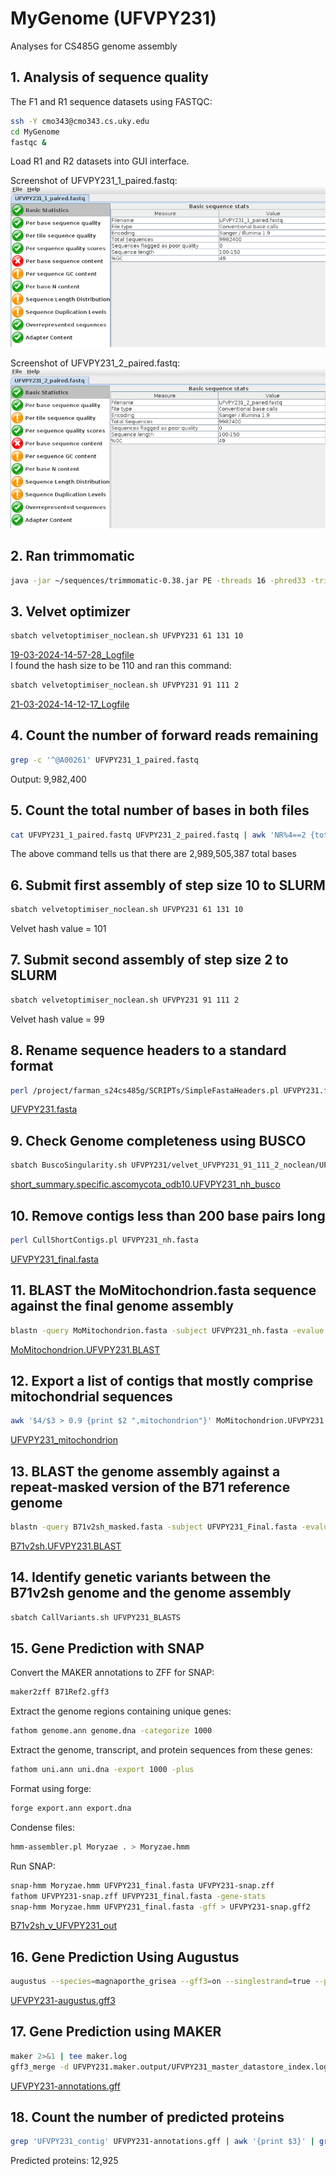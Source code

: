 # MyGenome (UFVPY231)
Analyses for CS485G genome assembly

## 1. Analysis of sequence quality
The F1 and R1 sequence datasets using FASTQC: 
```bash
ssh -Y cmo343@cmo343.cs.uky.edu
cd MyGenome
fastqc &
```
Load R1 and R2 datasets into GUI interface.

Screenshot of UFVPY231_1_paired.fastq:
![R1_paired.PNG](/data/R1_paired.PNG)

Screenshot of UFVPY231_2_paired.fastq:
![R2_paired.PNG](/data/R2_paired.PNG)

## 2. Ran trimmomatic
```bash
java -jar ~/sequences/trimmomatic-0.38.jar PE -threads 16 -phred33 -trimlog file.txt UFVPY231_1.fq UFVPY231_2.fq UFVPY231_1_paired.fastq UFVPY231_1_unpaired.fastq UFVPY231_2_paired.fastq UFVPY231_2_unpaired.fastq ILLUMINACLIP:adaptors.fasta:2:30:10 SLIDINGWINDOW:20:20 MINLEN:100
```

## 3. Velvet optimizer
```bash
sbatch velvetoptimiser_noclean.sh UFVPY231 61 131 10
```
[19-03-2024-14-57-28_Logfile](/data/19-03-2024-14-57-28_Logfile.txt) <br>
I found the hash size to be 110 and ran this command:
```bash
sbatch velvetoptimiser_noclean.sh UFVPY231 91 111 2
```
[21-03-2024-14-12-17_Logfile](/data/21-03-2024-14-12-17_Logfile.txt)

## 4. Count the number of forward reads remaining
```bash
grep -c '^@A00261' UFVPY231_1_paired.fastq
```
Output: 9,982,400

## 5. Count the total number of bases in both files
```bash
cat UFVPY231_1_paired.fastq UFVPY231_2_paired.fastq | awk 'NR%4==2 {total += length($0)} END {print total}'
```
The above command tells us that there are 2,989,505,387 total bases

## 6. Submit first assembly of step size 10 to SLURM
```bash
sbatch velvetoptimiser_noclean.sh UFVPY231 61 131 10
```
Velvet hash value = 101

## 7. Submit second assembly of step size 2 to SLURM
```bash
sbatch velvetoptimiser_noclean.sh UFVPY231 91 111 2
```
Velvet hash value = 99

## 8. Rename sequence headers to a standard format
```bash
perl /project/farman_s24cs485g/SCRIPTs/SimpleFastaHeaders.pl UFVPY231.fasta
```
[UFVPY231.fasta](/data/UFVPY231.fasta.zip)

## 9. Check Genome completeness using BUSCO
```bash
sbatch BuscoSingularity.sh UFVPY231/velvet_UFVPY231_91_111_2_noclean/UFVPY231_nh.fasta
```
[short_summary.specific.ascomycota_odb10.UFVPY231_nh_busco](/data/short_summary.specific.ascomycota_odb10.UFVPY231_nh_busco.txt)

## 10. Remove contigs less than 200 base pairs long
```bash
perl CullShortContigs.pl UFVPY231_nh.fasta
```
[UFVPY231_final.fasta](/data/UFVPY231_final.fasta)

## 11. BLAST the MoMitochondrion.fasta sequence against the final genome assembly
```bash
blastn -query MoMitochondrion.fasta -subject UFVPY231_nh.fasta -evalue 1e-50 -max_target_seqs 20000 -outfmt '6 qseqid sseqid slen length qstart qend sstart send btop' -out MoMitochondrion.UFVPY231.BLAST
```
[MoMitochondrion.UFVPY231.BLAST](data/MoMitochondrion.UFVPY231.BLAST)

## 12. Export a list of contigs that mostly comprise mitochondrial sequences
```bash
awk '$4/$3 > 0.9 {print $2 ",mitochondrion"}' MoMitochondrion.UFVPY231.BLAST > UFVPY231_mitochondrion.csv
```
[UFVPY231_mitochondrion](data/UFVPY231_mitochondrion.csv)

## 13. BLAST the genome assembly against a repeat-masked version of the B71 reference genome
```bash
blastn -query B71v2sh_masked.fasta -subject UFVPY231_Final.fasta -evalue 1e-50 -max_target_seqs 20000 -outfmt '6 qseqid sseqid qstart qend sstart send btop' -out B71v2sh.UFVPY231.BLAST
```
[B71v2sh.UFVPY231.BLAST](data/B71v2sh.UFVPY231.BLAST)

## 14. Identify genetic variants between the B71v2sh genome and the genome assembly
```bash
sbatch CallVariants.sh UFVPY231_BLASTS
```

## 15. Gene Prediction with SNAP
Convert the MAKER annotations to ZFF for SNAP:
```bash
maker2zff B71Ref2.gff3
```
Extract the genome regions containing unique genes:
```bash
fathom genome.ann genome.dna -categorize 1000
```
Extract the genome, transcript, and protein sequences from these genes:
```bash
fathom uni.ann uni.dna -export 1000 -plus
```
Format using forge:
```bash
forge export.ann export.dna
```
Condense files:
```bash
hmm-assembler.pl Moryzae . > Moryzae.hmm
```
Run SNAP:
```bash
snap-hmm Moryzae.hmm UFVPY231_final.fasta UFVPY231-snap.zff
fathom UFVPY231-snap.zff UFVPY231_final.fasta -gene-stats
snap-hmm Moryzae.hmm UFVPY231_final.fasta -gff > UFVPY231-snap.gff2
```
[B71v2sh_v_UFVPY231_out](data/B71v2sh_v_UFVPY231_out)

## 16. Gene Prediction Using Augustus
```bash
augustus --species=magnaporthe_grisea --gff3=on --singlestrand=true --progress=true ../snap/UFVPY231_final.fasta > UFVPY231-augustus.gff3
```
[UFVPY231-augustus.gff3](data/UFVPY231-augustus.gff3)

## 17. Gene Prediction using MAKER
```bash
maker 2>&1 | tee maker.log
gff3_merge -d UFVPY231.maker.output/UFVPY231_master_datastore_index.log -o UFVPY231-annotations.gff
```
[UFVPY231-annotations.gff](data/UFVPY231-annotations.gff)

## 18. Count the number of predicted proteins
```bash
grep 'UFVPY231_contig' UFVPY231-annotations.gff | awk '{print $3}' | grep 'gene' | wc -l
```
Predicted proteins: 12,925
